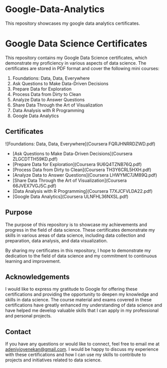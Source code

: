 # Google-Data-Analytics
This repository showcases my google data analytics certificates. 
# Google Data Science Certificates

This repository contains my Google Data Science certificates, which demonstrate my proficiency in various aspects of data science.
The certificates are stored in PDF format and cover the following mini courses:

1. Foundations: Data, Data, Everywhere
2. Ask Questions to Make Data-Driven Decisions
3. Prepare Data for Exploration
4. Process Data from Dirty to Clean
5. Analyze Data to Answer Questions
6. Share Data Through the Art of Visualization
7. Data Analysis with R Programming
8. Google Data Analytics

## Certificates

![Foundations: Data, Data, Everywhere](Coursera FQRJHNRRDZWD.pdf)
- [Ask Questions to Make Data-Driven Decisions](Coursera ZLGCDTTH59KD.pdf)
- [Prepare Data for Exploration](Coursera 9U6Q4TZNB76Q.pdf)
- [Process Data from Dirty to Clean](Coursera TH3Y6CRL5HXH.pdf)
- [Analyze Data to Answer Questions](Coursera LHWYMC7JM89Q.pdf)
- [Share Data Through the Art of Visualization](Coursera 66JVEX7VGJ5C.pdf)
- [Data Analysis with R Programming](Coursera T7XJCFVLDA22.pdf)
- [Google Data Analytics](Coursera ULNFHL36NXSL.pdf)

## Purpose

The purpose of this repository is to showcase my achievements and progress in the field of data science. 
These certificates demonstrate my skills in various areas of data science, including data collection and preparation, data analysis, 
and data visualization.

By sharing my certificates in this repository, I hope to demonstrate my dedication to the field of data science 
and my commitment to continuous learning and improvement.

## Acknowledgements

I would like to express my gratitude to Google for offering these certifications and providing 
the opportunity to deepen my knowledge and skills in data science. 
The course material and exams covered in these certifications have greatly enhanced my understanding of data science 
and have helped me develop valuable skills that I can apply in my professional and personal projects.

## Contact

If you have any questions or would like to connect, feel free to email me at adeniyioyenekan@gmail.com.
I would be happy to discuss my experience with these certifications and how I can use my skills to contribute to 
projects and initiatives related to data science.
